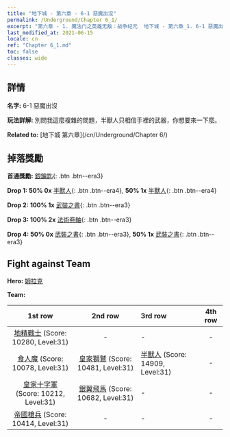 ```yaml
---
title: "地下城 - 第六章 - 6-1 惡魔出沒"
permalink: /Underground/Chapter 6_1/
excerpt: "第六章 - 1. 魔法门之英雄无敌：战争纪元  地下城 - 第六章_1. 6-1 惡魔出沒"
last_modified_at: 2021-06-15
locale: cn
ref: "Chapter 6_1.md"
toc: false
classes: wide
---
```


## 詳情

 **名字:** 6-1 惡魔出沒

 **玩法詳解:**       別問我這麼複雜的問題，半獸人只相信手裡的武器，你想要來一下麼。

 **Related to:** [地下城 第六章](/cn/Underground/Chapter 6/)

## 掉落獎勵

 **首通獎勵:** [銀鑰匙](/cn/Items/con_693/){: .btn .btn--era3}

 **Drop 1:** **50% 0x** [半獸人](/cn/Items/unt_219/){: .btn .btn--era4}, **50% 1x** [半獸人](/cn/Items/unt_219/){: .btn .btn--era4}

 **Drop 2:** **100% 1x** [武裝之書](/cn/Items/mat_32/){: .btn .btn--era3}

 **Drop 3:** **100% 2x** [法術卷軸](/cn/Items/con_694/){: .btn .btn--era3}

 **Drop 4:** **50% 0x** [武裝之書](/cn/Items/mat_25/){: .btn .btn--era3}, **50% 1x** [武裝之書](/cn/Items/mat_25/){: .btn .btn--era3}


## Fight against Team
 **Hero:** [姆拉克](/cn/heroes/Mullich/)

 **Team:**


  | 1st row | 2nd row | 3rd row | 4th row |
  |:----:|:----:|:----|:----:|
  | [地精戰士](/cn/units/Goblin/) (Score: 10280, Level:31)  | - | - | - |
  | [食人魔](/cn/units/Ogre/) (Score: 10078, Level:31)  | [皇家獅鷲](/cn/units/Griffin/) (Score: 10481, Level:31)  | [半獸人](/cn/units/Orc/) (Score: 14909, Level:31)  | - |
  | [皇家十字軍](/cn/units/Swordsman/) (Score: 10212, Level:31)  | [銀翼飛馬](/cn/units/Pegasus/) (Score: 10682, Level:31)  | - | - |
  | [帝國槍兵](/cn/units/Pikeman/) (Score: 10414, Level:31)  | - | - | - |


